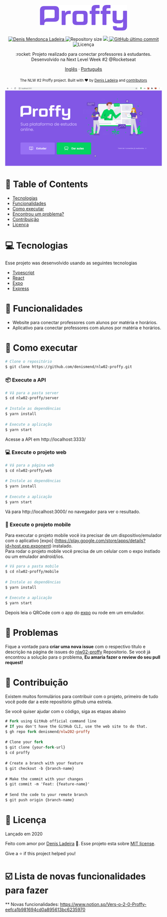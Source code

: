 <p align="center">
   <img src="./.github/logo.png" alt="Proffy" width="280"/>
</p>

<p align="center">	
   <a href="https://linkedin.com/in/denis-ladeira-814365115/">
      <img alt="Denis Mendonça Ladeira" src="https://img.shields.io/badge/-DenisLadeira-8257E5?style=flat&logo=Linkedin&logoColor=white" />
   </a>
  <img alt="Repository size" src="https://img.shields.io/github/repo-size/denismend/nlw02-proffy?color=774DD6">

  <a aria-label="Completed" href="https://nextlevelweek.com/episodios/omnistack/edicao/2">
    <img src="https://img.shields.io/badge/Proffy-NLW 2.0-8257E5?logo=data:image/png;base64,iVBORw0KGgoAAAANSUhEUgAAABAAAAAQCAMAAAAoLQ9TAAAALVBMVEVHcExxWsF0XMJzXMJxWcFsUsD///9jRrzY0u6Xh9Gsn9n39fyMecy0qd2bjNJWBT0WAAAABHRSTlMA2Do606wF2QAAAGlJREFUGJVdj1cWwCAIBLEsRU3uf9xobDH8+GZwUYi8i6ucJwrxKE+7D0G9Q4vlYqtmCSjndr4CgCgzlyFgfKfKCVO0LrPKjmiqMxGXkJwNnXskqWG+1oSM+BSwD8f29YLNjvx/OQrn+g99oQSoNmt3PgAAAABJRU5ErkJggg=="></img>
  </a>
  <a href="https://github.com/denismend/nlw-02-proffy/commits/master">
    <img alt="GitHub último commit" src="https://img.shields.io/github/last-commit/denismend/nlw02-proffy?color=774DD6">
  </a> 
  <img alt="Licença" src="https://img.shields.io/badge/license-MIT-8257E5">
</p>

<p align="center">
:rocket: Projeto realizado para conectar professores à estudantes. Desenvolvido na Next Level Week #2 @Rocketseat
</p>

<p align="center">
    <a href="README.md">Inglês</a>
    ·
    <a href="README-pt.md">Português</a>
 </p>

<div align="center">
  <sub>The NLW #2 Proffy project. Built with ❤︎ by
    <a href="https://github.com/denismend">Denis Ladeira</a> and
    <a href="https://github.com/denismend/nlw02-proffy/graphs/contributors">
      contributors
    </a>
  </sub>
</div>

<p align="center">
  <img src=".github/sample.gif">
</p>

# :pushpin: Table of Contents

* [Tecnologias](#computer-technologies)
* [Funcionalidades](#rocket-features)
* [Como executar](#construction_worker-how-to-run)
* [Encontrou um problema?](#bug-issues)
* [Contribuição](#tada-contribuição)
* [Licença](#closed_book-licença)

# :computer: Tecnologias
Esse projeto was desenvolvido usando as seguintes tecnologias

* [Typescript](https://www.typescriptlang.org/)      
* [React](https://reactjs.org/)      
* [Expo](https://expo.io/)       
* [Express](https://expressjs.com/)      

# :rocket: Funcionalidades

* Website para conectar professores com alunos por matéria e horários.
* Aplicativo para conectar professores com alunos por matéria e horários.

# :construction_worker: Como executar
```bash
# Clone o repositório
$ git clone https://github.com/denismend/nlw02-proffy.git
```
### 📦 Execute a API

```bash
# Vá para a pasta server
$ cd nlw02-proffy/server

# Instale as dependências
$ yarn install

# Execute a aplicação
$ yarn start
```
Acesse a API em http://localhost:3333/

### 💻 Execute o projeto web 

```bash
# Vá para a página web
$ cd nlw02-proffy/web

# Instale as dependências
$ yarn install

# Execute a aplicação
$ yarn start
```
Vá para http://localhost:3000/ no navegador para ver o resultado.

### 📱 Execute o projeto mobile

Para executar o projeto mobile você ira precisar de um dispositivo/emulador com o aplicativo [expo] (https://play.google.com/store/apps/details?id=host.exp.exponent) instalado.
<br />
Para rodar o projeto mobile você precisa de um celular com o expo instlado ou um emulador android/ios.

```bash
# Vá para a pasta mobile
$ cd nlw02-proffy/mobile

# Instale as dependências
$ yarn install

# Execute a aplicação
$ yarn start
```
Depois leia o QRCode com o app do [expo](https://play.google.com/store/apps/details?id=host.exp.exponent) ou rode em um emulador.


# :bug: Problemas

Fique a vontade para **criar uma nova issue** com o respectivo titulo e descrição na página de issues do [nlw02-proffy](https://github.com/denismend/nlw02-Proffy/issues) Repositorio. Se você já encontrou a solução para o problema, **Eu amaria fazer o review do seu pull request!**

# :tada: Contribuição

Existem muitos formulários para contribuir com o projeto, primeiro de tudo você pode dar a este repositório github uma estrela.

Se você quiser ajudar com o código, siga as etapas abaixo

```ps
# Fork using GitHub official command line
# If you don't have the GitHub CLI, use the web site to do that.
$ gh repo fork denismend/nlw202-proffy

# Clone your fork
$ git clone {your-fork-url}
$ cd proffy

# Create a branch with your feature
$ git checkout -b {branch-name}

# Make the commit with your changes
$ git commit -m 'Feat: {feature-name}'

# Send the code to your remote branch
$ git push origin {branch-name}
```

# :closed_book: Licença

Lançado em 2020

Feito com amor por [Denis Ladeira](https://github.com/denismend) 🚀.
Esse projeto esta sobre [MIT license](./LICENSE).


Give a ⭐️ if this project helped you!

# :ballot_box_with_check: Lista de novas funcionalidades para fazer 
** Novas funcionalidades: https://www.notion.so/Vers-o-2-0-Proffy-eefca1b981694cd0a895613bc6235970
